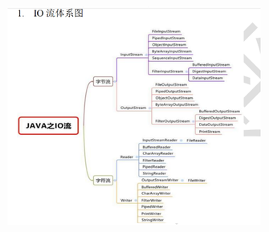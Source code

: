 ![image-20230520235513014](https://raw.githubusercontent.com/EXsYang/PicGo-images-hosting/main/images/image-20230520235513014.png)